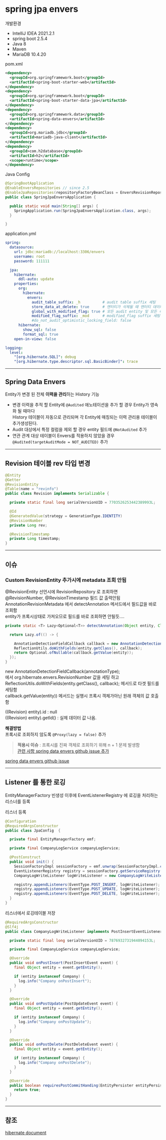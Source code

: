 # spring jpa envers

개발환경
- IntelliJ IDEA 2021.2.1
- spring boot 2.5.4
- Java 8
- Maven
- MariaDB 10.4.20

pom.xml
```xml
<dependency>
  <groupId>org.springframework.boot</groupId>
  <artifactId>spring-boot-starter-web</artifactId>
</dependency>
<dependency>
  <groupId>org.springframework.boot</groupId>
  <artifactId>spring-boot-starter-data-jpa</artifactId>
</dependency>
<dependency>
  <groupId>org.springframework.data</groupId>
  <artifactId>spring-data-envers</artifactId>
</dependency>
<dependency>
  <groupId>org.mariadb.jdbc</groupId>
  <artifactId>mariadb-java-client</artifactId>
</dependency>
<dependency>
  <groupId>com.h2database</groupId>
  <artifactId>h2</artifactId>
  <scope>runtime</scope>
</dependency>
```

Java Config
```java
@SpringBootApplication
@EnableEnversRepositories // since 2.5
@EnableJpaRepositories(repositoryFactoryBeanClass = EnversRevisionRepositoryFactoryBean.class) // before 2.5
public class SpringJpaEnversApplication {

  public static void main(String[] args) {
    SpringApplication.run(SpringJpaEnversApplication.class, args);
  }

}

```

application.yml
```yaml
spring:
  datasource:
    url: jdbc:mariadb://localhost:3306/envers
    username: root
    password: 111111

  jpa:
    hibernate:
      ddl-auto: update
    properties:
      org:
        hibernate:
          envers:
            audit_table_suffix: _h          # audit table suffix 세팅
            store_data_at_delete: true      # 엔터티가 삭제될 때 엔터티 데이터를 저장
            global_with_modified_flag: true # 모든 audit entity 및 모든 속성에 대해 modified_flag 저장
            modified_flag_suffix: _mod      # modified_flag suffix 세팅
            #do_not_audit_optimistic_locking_field: false
      hibernate:
        show_sql: false
        format_sql: true
    open-in-view: false

logging:
  level:
    "[org.hibernate.SQL]": debug
    "[org.hibernate.type.descriptor.sql.BasicBinder]": trace
```

***
## Spring Data Envers  
Entity가 변경 된 전체 **이력을 관리**하는 History 기능  
- 변경 이력을 추적 할 Entity에 `@Audited` 애노테이션을 추가 할 경우 Entity가 영속화 될 때마다  
  History 테이블이 자동으로 관리되며 각 Entity에 매칭되는 이력 관리용 테이블이 추가생성된다.
- Audit 대상에서 특정 컬럼을 제외 할 경우 entity 필드에 `@NotAudited` 추가
- 연관 관계 대상 테이블이 Envers를 적용하지 않았을 경우 `@Audited(targetAuditMode = NOT_AUDITED)` 추가

***
## Revision 테이블 rev 타입 변경
```java
@Entity
@Getter
@RevisionEntity
@Table(name = "revinfo")
public class Revision implements Serializable {

  private static final long serialVersionUID = 7703526253442389993L;

  @Id
  @GeneratedValue(strategy = GenerationType.IDENTITY)
  @RevisionNumber
  private Long rev;

  @RevisionTimestamp
  private Long timestamp;
}
```

***
## 이슈

### Custom RevisionEntity 추가시에 metadata 조회 안됨
@RevisionEntity 선언시에 RevisionRepository 로 조회하면  
@RevisionNumber, @RevisionTimestamp 필드 값 출력안됨
AnnotationRevisionMetadata 에서 detectAnnotation 메서드에서 필드값을 바로 조회함  
entity가 프록시상태로 가져오므로 필드를 바로 조회하면 안될듯....

```java
private static <T> Lazy<Optional<T>> detectAnnotation(Object entity, Class<? extends Annotation> annotationType) {

  return Lazy.of(() -> {

    AnnotationDetectionFieldCallback callback = new AnnotationDetectionFieldCallback(annotationType);
    ReflectionUtils.doWithFields(entity.getClass(), callback);
    return Optional.ofNullable(callback.getValue(entity));
  });
}
```
new AnnotationDetectionFieldCallback(annotationType);  
에서 org.hibernate.envers.RevisionNumber 값을 세팅 하고  
ReflectionUtils.doWithFields(entity.getClass(), callback); 메서드로 타겟 필드를 세팅함  
callback.getValue(entity)) 메서드는 실행시 프록시 객체가아닌 원래 객체의 값 호출함 

((Revision) entity).id : null  
((Revision) entity).getId() : 실제 데이터 값 나옴.  

**해결방법**  
프록시로 조회하지 않도록 `@Proxy(lazy = false)` 추가  
> **적용시 이슈** : 프록시를 진짜 객체로 조회하기 위해 n + 1 문제 발생함  
> [관련 사항 spring data envers github issue 추가](https://github.com/spring-projects/spring-data-envers/issues/313)

[spring data envers github issue](https://github.com/spring-projects/spring-data-envers/issues/250)

***
## Listener 를 통한 로깅  
EntityManagerFactory 빈생성 이후에 EventListenerRegistry 에 로깅을 처리하는 리스너를 등록

리스너 등록
```java
@Configuration
@RequiredArgsConstructor
public class JpaConfig  {

  private final EntityManagerFactory emf;

  private final CompanyLogService companyLogService;

  @PostConstruct
  public void init() {
    SessionFactoryImpl sessionFactory = emf.unwrap(SessionFactoryImpl.class);
    EventListenerRegistry registry = sessionFactory.getServiceRegistry().getService(EventListenerRegistry.class);
    CompanyLogWriteListener logWriteListener = new CompanyLogWriteListener(companyLogService);

    registry.appendListeners(EventType.POST_INSERT, logWriteListener);
    registry.appendListeners(EventType.POST_UPDATE, logWriteListener);
    registry.appendListeners(EventType.POST_DELETE, logWriteListener);
  }
} 
```

리스너에서 로깅테이블 저장
```java
@RequiredArgsConstructor
@Slf4j
public class CompanyLogWriteListener implements PostInsertEventListener, PostUpdateEventListener, PostDeleteEventListener {

  private static final long serialVersionUID = 7876932731944094153L;

  private final CompanyLogService companyLogService;

  @Override
  public void onPostInsert(PostInsertEvent event) {
    final Object entity = event.getEntity();

    if (entity instanceof Company) {
      log.info("Company onPostInsert");
    }
  }

  @Override
  public void onPostUpdate(PostUpdateEvent event) {
    final Object entity = event.getEntity();

    if (entity instanceof Company) {
      log.info("Company onPostUpdate");
    }
  }

  @Override
  public void onPostDelete(PostDeleteEvent event) {
    final Object entity = event.getEntity();

    if (entity instanceof Company) {
      log.info("Company onPostDelete");
    }
  }

  @Override
  public boolean requiresPostCommitHanding(EntityPersister entityPersister) {
    return true;
  }
}
```



***
## 참조
[hibernate document](https://docs.jboss.org/hibernate/orm/5.4/userguide/html_single/Hibernate_User_Guide.html#envers-configuration)